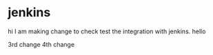 # jenkins 
hi
I am making change to check test the integration with jenkins.
hello 

3rd change
4th change
